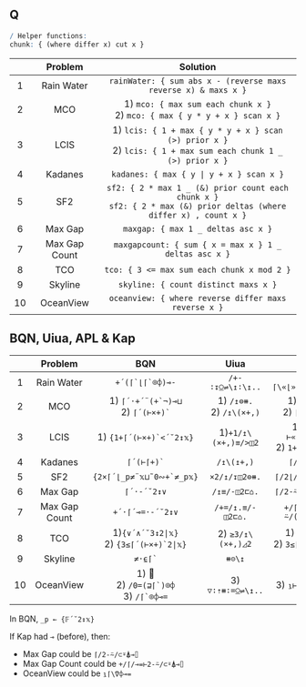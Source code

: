 ## Q

```q
/ Helper functions:
chunk: { (where differ x) cut x }
```

|       |    Problem    |                                                        Solution                                                         |
| :---: | :-----------: | :---------------------------------------------------------------------------------------------------------------------: |
|   1   |  Rain Water   |                             `rainWater: { sum abs x - (reverse maxs reverse x) & maxs x }`                              |
|   2   |      MCO      |                     1) `mco: { max sum each chunk x }` <br> 2) `mco: { max { y * y + x } scan x }`                      |
|   3   |     LCIS      |    1) `lcis: { 1 + max { y * y + x } scan (>) prior x }` <br> 2) `lcis: { 1 + max sum each chunk 1 _ (>) prior x }`     |
|   4   |    Kadanes    |                                        `kadanes: { max { y \| y + x } scan x }`                                         |
|   5   |      SF2      | `sf2: { 2 * max 1 _ (&) prior count each chunk x }` <br> `sf2: { 2 * max (&) prior deltas (where differ x) , count x }` |
|   6   |    Max Gap    |                                           `maxgap: { max 1 _ deltas asc x }`                                            |
|   7   | Max Gap Count |                                  `maxgapcount: { sum { x = max x } 1 _ deltas asc x }`                                  |
|   8   |      TCO      |                                       `tco: { 3 <= max sum each chunk x mod 2 }`                                        |
|   9   |    Skyline    |                                          `skyline: { count distinct maxs x }`                                           |
|  10   |   OceanView   |                                  `oceanview: { where reverse differ maxs reverse x }`                                   |

## BQN, Uiua, APL & Kap

|       |    Problem    |                         BQN                         |             Uiua              |                   Kap                    |                   APL                   |
| :---: | :-----------: | :-------------------------------------------------: | :---------------------------: | :--------------------------------------: | :-------------------------------------: |
|   1   |  Rain Water   |                 `` +´(⌈`⌊⌈`⌾⌽)⊸- ``                 |       `/+-∶↧⍜⇌\↥∶\↥..`        |           `+/⌈\«⌊»(⌈\⍢⌽)«-»⊢`            |            `⊢+.-⍨⌈\⌊(⌽⌈\∘⌽)`            |
|   2   |      MCO      |    1) `` ⌈´·+´¨(+`¬)⊸⊔ `` <br> 2) `` ⌈´(⊢×+)` ``    | 1) `/↥⊜⧻.` <br> 2) `/↥\(×+,)` |      1) `⌈/≢¨⊂⍨` <br> 2) `⌈/⊢«×»+\`      |         1) 🚫 <br> 2) `⌈/(≢¨⊆⍨)`         |
|   3   |     LCIS      |             1) `` {1+⌈´(⊢×+)`<´˘2↕𝕩} ``             |      1)`+1/↥\(×+,)≡/>◫2`      | 1) `1+⌈/⊢«×»+\2</` <br> 2) `1+⌈/≢¨⊂⍨2</` |           2) `{1+⌈/≢¨⊆⍨2</⍵}`           |
|   4   |    Kadanes    |                   `` ⌈´(⊢⌈+)` ``                    |          `/↥\(↥+,)`           |                `⌈/⊢«⌈»+\`                |                    🚫                    |
|   5   |      SF2      |            `` {2×⌈´⌊_p≠¨𝕩⊔˜0∾+`≠_p𝕩} ``             |         `×2/↥/↧◫2⊜⧻.`         |             `⌈/2⌊/≢¨⊆⍨1,2≠/`             |         `{2×⌈/2⌊/≢¨⍵⊂⍨1,2≠/⍵}`          |
|   6   |    Max Gap    |                     `⌈´·-´˘2↕∨`                     |         `/↥≡/-◫2⊏⌂.`          |             `⌈/2-⍨/(⊂⍋)«⌷»⊢`             |            `{⌈/2-/(⊂⍤⍒⌷⊢)⍵}`            |
|   7   | Max Gap Count |                  `+´·⌈´⊸=·-´˘2↕∨`                   |       `/+=/↥.≡/-◫2⊏⌂.`        |          `+/⌈/«=»⊢2-⍨/(⊂⍋)«⌷»⊢`          |         `{+/(⌈/=⊢)2-/(⊂⍤⍒⌷⊢)⍵}`         |
|   8   |      TCO      |  1)`{∨´∧´˘3↕2\|𝕩}` <br> 2) `` {3≤⌈´(⊢×+)`2\|𝕩} ``   |       2) `≥3/↥\(×+,)◿2`       |  1) `∨/3∧/2\|` <br> 2) `3≤⌈/⊢«×»+\2\|`   | 1) `∨/3∧/2\|⊢` <br> 2) `{3≤⌈/≢¨⊆⍨2\|⍵}` |
|   9   |    Skyline    |                     `` ≠·⍷⌈` ``                     |            `⧻⊝\↥`             |                  `≢∪⌈\`                  |                `{≢∪⌈\⍵}`                |
|  10   |   OceanView   | 1) 🚫 <br> 2) `` /0=(⊒⌈`)⌾⌽ `` <br> 3) `` /⌈`⌾⌽⊸= `` |       3) `▽∶⇡⧻∶=⍜⇌\↥..`       |             3) `⍸⊢«=»(⌈\⍢⌽)`             |            1) `{¯1+⍸⌽≠⌈\⌽⍵}`            |

In BQN, `_p ← {𝔽´˘2↕𝕩}` <br>

If Kap had `⊸` (before), then:
* Max Gap could be `⌈/2-⍨/⊂⍤⍋⊸⌷`
* Max Gap Count could be `+/⌈/⊸=⊢2-⍨/⊂⍤⍋⊸⌷`
* OceanView could be `⍸⌈\⍢⌽⊸=`

